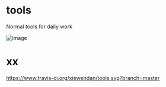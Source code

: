 # tools
Normal tools for daily work

![image](https://www.travis-ci.org/xiewendan/tools.svg?branch=master)

# xx
https://www.travis-ci.org/xiewendan/tools.svg?branch=master